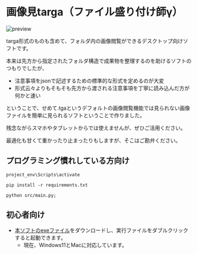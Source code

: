 # 画像見targa（ファイル盛り付け師γ）

![preview](https://gyazo.com/dceb17dac88d19bb3b339c4c6bc820a0/raw)

targa形式のものも含めて、フォルダ内の画像閲覧ができるデスクトップ向けソフトです。

本来は先方から指定されたフォルダ構造で成果物を整理するのを助けるソフトのつもりでしたが、
- 注意事項をjsonで記述するための標準的な形式を定めるのが大変
- 形式云々よりもそもそも先方から渡される注意事項を丁寧に読み込んだ方が何かと速い

ということで、せめて.tgaというデフォルトの画像閲覧機能では見られない画像ファイルを簡単に見られるソフトということで作りました。

残念ながらスマホやタブレットからでは使えませんが、ぜひご活用ください。

最適化も甘くて重かったり止まったりもしますが、そこはご勘弁ください。


## プログラミング慣れしている方向け
```
project_env\Scripts\activate
```
```
pip install -r requirements.txt
```
```
python src/main.py;
```

## 初心者向け
- [本ソフトのexeファイル](https://github.com/GoNishimura/file-moritsukeshi/releases/tag/v0.1.0)をダウンロードし、実行ファイルをダブルクリックすると起動できます。
  - 現在、Windows11とMacに対応しています。